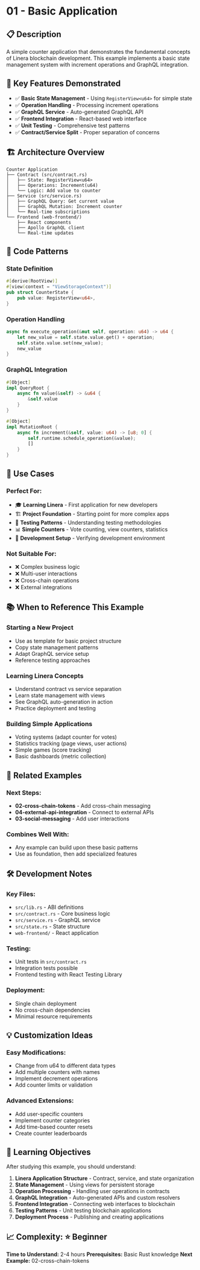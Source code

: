 # 01 - Basic Application

## 📋 Description

A simple counter application that demonstrates the fundamental concepts of Linera blockchain development. This example implements a basic state management system with increment operations and GraphQL integration.

## 🎯 Key Features Demonstrated

- ✅ **Basic State Management** - Using `RegisterView<u64>` for simple state
- ✅ **Operation Handling** - Processing increment operations
- ✅ **GraphQL Service** - Auto-generated GraphQL API
- ✅ **Frontend Integration** - React-based web interface
- ✅ **Unit Testing** - Comprehensive test patterns
- ✅ **Contract/Service Split** - Proper separation of concerns

## 🏗️ Architecture Overview

```
Counter Application
├── Contract (src/contract.rs)
│   ├── State: RegisterView<u64>
│   ├── Operations: Increment(u64)
│   └── Logic: Add value to counter
├── Service (src/service.rs)
│   ├── GraphQL Query: Get current value
│   ├── GraphQL Mutation: Increment counter
│   └── Real-time subscriptions
└── Frontend (web-frontend/)
    ├── React components
    ├── Apollo GraphQL client
    └── Real-time updates
```

## 🎨 Code Patterns

### State Definition
```rust
#[derive(RootView)]
#[view(context = "ViewStorageContext")]
pub struct CounterState {
    pub value: RegisterView<u64>,
}
```

### Operation Handling
```rust
async fn execute_operation(&mut self, operation: u64) -> u64 {
    let new_value = self.state.value.get() + operation;
    self.state.value.set(new_value);
    new_value
}
```

### GraphQL Integration
```rust
#[Object]
impl QueryRoot {
    async fn value(&self) -> &u64 {
        &self.value
    }
}

#[Object]
impl MutationRoot {
    async fn increment(&self, value: u64) -> [u8; 0] {
        self.runtime.schedule_operation(&value);
        []
    }
}
```

## 🚀 Use Cases

### **Perfect For:**
- 🎓 **Learning Linera** - First application for new developers
- 🏗️ **Project Foundation** - Starting point for more complex apps
- 🧪 **Testing Patterns** - Understanding testing methodologies
- 📊 **Simple Counters** - Vote counting, view counters, statistics
- 🔧 **Development Setup** - Verifying development environment

### **Not Suitable For:**
- ❌ Complex business logic
- ❌ Multi-user interactions
- ❌ Cross-chain operations
- ❌ External integrations

## 📚 When to Reference This Example

### **Starting a New Project**
- Use as template for basic project structure
- Copy state management patterns
- Adapt GraphQL service setup
- Reference testing approaches

### **Learning Linera Concepts**
- Understand contract vs service separation
- Learn state management with views
- See GraphQL auto-generation in action
- Practice deployment and testing

### **Building Simple Applications**
- Voting systems (adapt counter for votes)
- Statistics tracking (page views, user actions)
- Simple games (score tracking)
- Basic dashboards (metric collection)

## 🔗 Related Examples

### **Next Steps:**
- **02-cross-chain-tokens** - Add cross-chain messaging
- **04-external-api-integration** - Connect to external APIs
- **03-social-messaging** - Add user interactions

### **Combines Well With:**
- Any example can build upon these basic patterns
- Use as foundation, then add specialized features

## 🛠️ Development Notes

### **Key Files:**
- `src/lib.rs` - ABI definitions
- `src/contract.rs` - Core business logic
- `src/service.rs` - GraphQL service
- `src/state.rs` - State structure
- `web-frontend/` - React application

### **Testing:**
- Unit tests in `src/contract.rs`
- Integration tests possible
- Frontend testing with React Testing Library

### **Deployment:**
- Single chain deployment
- No cross-chain dependencies
- Minimal resource requirements

## 💡 Customization Ideas

### **Easy Modifications:**
- Change from u64 to different data types
- Add multiple counters with names
- Implement decrement operations
- Add counter limits or validation

### **Advanced Extensions:**
- Add user-specific counters
- Implement counter categories
- Add time-based counter resets
- Create counter leaderboards

## 🎯 Learning Objectives

After studying this example, you should understand:

1. **Linera Application Structure** - Contract, service, and state organization
2. **State Management** - Using views for persistent storage
3. **Operation Processing** - Handling user operations in contracts
4. **GraphQL Integration** - Auto-generated APIs and custom resolvers
5. **Frontend Integration** - Connecting web interfaces to blockchain
6. **Testing Patterns** - Unit testing blockchain applications
7. **Deployment Process** - Publishing and creating applications

## 📈 Complexity: ⭐ Beginner

**Time to Understand:** 2-4 hours
**Prerequisites:** Basic Rust knowledge
**Next Example:** 02-cross-chain-tokens